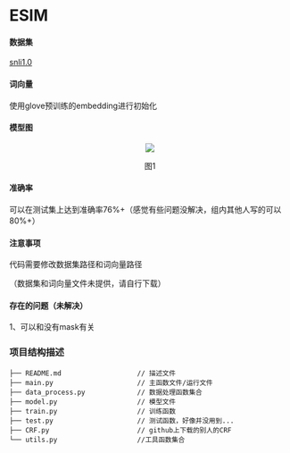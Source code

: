 
# ESIM
#### 数据集
[snli1.0](https://nlp.stanford.edu/projects/snli/)

#### 词向量
使用glove预训练的embedding进行初始化

#### 模型图
<div align=center><img  src="https://github.com/renhongjie/NLP_process/blob/main/images/ESIM.png"/></div>
<p align="center">图1</p>

#### 准确率
可以在测试集上达到准确率76%+（感觉有些问题没解决，组内其他人写的可以80%+）
#### 注意事项
代码需要修改数据集路径和词向量路径

（数据集和词向量文件未提供，请自行下载）
#### 存在的问题（未解决）

1、可以和没有mask有关


### 项目结构描述
```
├── README.md                   // 描述文件
├── main.py                     // 主函数文件/运行文件
├── data_process.py             // 数据处理函数集合
├── model.py                    // 模型文件
├── train.py                    // 训练函数  
├── test.py                     // 测试函数，好像并没用到...  
├── CRF.py                      // github上下载的别人的CRF         
└── utils.py                    //工具函数集合
```